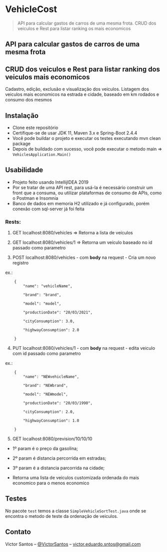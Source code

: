 # VehicleCost
> API para calcular gastos de carros de uma mesma frota.
CRUD dos veiculos e Rest para listar ranking os mais economicos

## API para calcular gastos de carros de uma mesma frota
## CRUD dos veiculos e Rest para listar ranking dos veiculos mais economicos

Cadastro, edição, exclusão e visualização dos veiculos.
Listagem dos veiculos mais economicos na estrada e cidade, baseado em km rodados e consumo dos mesmos


## Instalação

- Clone este repositório
- Certifique-se de usar JDK 11, Maven 3.x e Spring-Boot 2.4.4
- Você pode buildar o projeto e executar os testes executando mvn clean package
- Depois de buildado com sucesso, você pode executar o metodo main => ```VehiclesApplication.Main()```

## Usabilidade

- Projeto feito usando IntellijIDEA 2019
- Por se tratar de uma API rest, para usá-la é necessário construir um front que a consuma, ou utilizar plataformas de consumo de APIs, como o Postman e Insomnia
- Banco de dados em memoria H2 utilizado e já configurado, porém conexão com sql-server já foi feita

### Rests:

1. GET localhost:8080/vehicles => Retorna a lista de veículos

2. GET localhost:8080/vehicles/1 => Retorna um veículo baseado no id passado como parametro

3. POST localhost:8080/vehicles - com **body** na request - Cria um novo registro

ex.: 
```
    {
        "name": "vehicleName",

        "brand": "brand",
        
        "model": "model",
        
        "productionDate": "20/03/2021",
        
        "cityConsumption": 3.0,
        
        "highwayConsumption": 2.0
        
    } 
``` 

4. PUT localhost:8080/vehicles/1 - com **body** na request - edita veiculo com id passado como parametro

ex.: 
```
    {
        "name": "NEWvehicleName",

        "brand": "NEWbrand",
        
        "model": "NEWmodel",
        
        "productionDate": "20/03/1990",
        
        "cityConsumption": 2.0,
        
        "highwayConsumption": 1.0
        
    } 
``` 

5. GET localhost:8080/prevision/10/10/10 

- 1º param é o preço da gasolina;
- 2º param é distancia percorrida em estradas;
- 3º param é a distancia parcorrida na cidade;

- Retorna uma lista de veiculos customizada ordenada do mais economico para o menos economico

## Testes

No pacote ``` test ``` temos a classe ``` SimpleVehicleSortTest.java ``` onde se encontra o metodo de teste da ordenação de veiculos.

## Contato

Victor Santos – [@VictorSantos](https://www.linkedin.com/in/victor-dev-santos) – victor.eduardo.sntos@gmail.com



